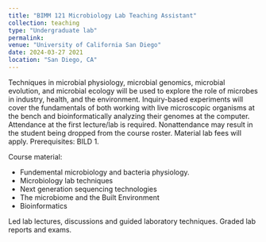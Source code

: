 ```yaml
---
title: "BIMM 121 Microbiology Lab Teaching Assistant"
collection: teaching
type: "Undergraduate lab"
permalink: 
venue: "University of California San Diego"
date: 2024-03-27 2021
location: "San Diego, CA"
---
```


Techniques in microbial physiology, microbial genomics, microbial evolution, and microbial ecology will be used to explore the role of microbes in industry, health, and the environment. Inquiry-based experiments will cover the fundamentals of both working with live microscopic organisms at the bench and bioinformatically analyzing their genomes at the computer. Attendance at the first lecture/lab is required. Nonattendance may result in the student being dropped from the course roster. Material lab fees will apply. Prerequisites: BILD 1.

Course material:
- Fundemental microbiology and bacteria physiology.
- Microbiology lab techniques
- Next generation sequencing technologies
- The microbiome and the Built Environment
- Bioinformatics

Led lab lectures, discussions and guided laboratory techniques. Graded lab reports and exams.

